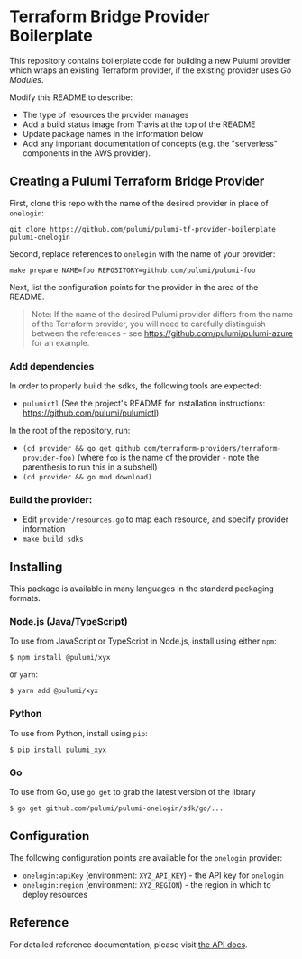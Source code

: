 # Terraform Bridge Provider Boilerplate

This repository contains boilerplate code for building a new Pulumi provider which wraps an existing
Terraform provider, if the existing provider uses _Go Modules_.

Modify this README to describe:

- The type of resources the provider manages
- Add a build status image from Travis at the top of the README
- Update package names in the information below
- Add any important documentation of concepts (e.g. the "serverless" components in the AWS provider).

## Creating a Pulumi Terraform Bridge Provider

First, clone this repo with the name of the desired provider in place of `onelogin`:

```
git clone https://github.com/pulumi/pulumi-tf-provider-boilerplate pulumi-onelogin
```

Second, replace references to `onelogin` with the name of your provider:

```
make prepare NAME=foo REPOSITORY=github.com/pulumi/pulumi-foo
```

Next, list the configuration points for the provider in the area of the README.


> Note: If the name of the desired Pulumi provider differs from the name of the Terraform provider, you will need to carefully distinguish between the references - see https://github.com/pulumi/pulumi-azure for an example.

### Add dependencies

In order to properly build the sdks, the following tools are expected:
- `pulumictl` (See the project's README for installation instructions: https://github.com/pulumi/pulumictl)

In the root of the repository, run:

- `(cd provider && go get github.com/terraform-providers/terraform-provider-foo)`  (where `foo` is the name of the provider - note the parenthesis to run this in a subshell)
- `(cd provider && go mod download)`

### Build the provider:

- Edit `provider/resources.go` to map each resource, and specify provider information
- `make build_sdks`

## Installing

This package is available in many languages in the standard packaging formats.

### Node.js (Java/TypeScript)

To use from JavaScript or TypeScript in Node.js, install using either `npm`:

    $ npm install @pulumi/xyx

or `yarn`:

    $ yarn add @pulumi/xyx

### Python

To use from Python, install using `pip`:

    $ pip install pulumi_xyx

### Go

To use from Go, use `go get` to grab the latest version of the library

    $ go get github.com/pulumi/pulumi-onelogin/sdk/go/...

## Configuration

The following configuration points are available for the `onelogin` provider:

- `onelogin:apiKey` (environment: `XYZ_API_KEY`) - the API key for `onelogin`
- `onelogin:region` (environment: `XYZ_REGION`) - the region in which to deploy resources

## Reference

For detailed reference documentation, please visit [the API docs][1].


[1]: https://www.pulumi.com/docs/reference/pkg/x/

